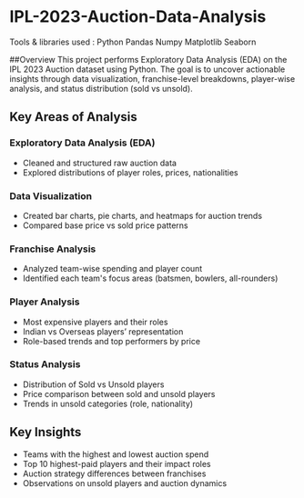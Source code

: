 # IPL-2023-Auction-Data-Analysis
 Tools & libraries used :
  Python
  Pandas
  Numpy
  Matplotlib
  Seaborn

##Overview
This project performs Exploratory Data Analysis (EDA) on the IPL 2023 Auction dataset using Python. The goal is to uncover actionable insights through data visualization, franchise-level breakdowns, player-wise analysis, and status distribution (sold vs unsold).

## Key Areas of Analysis

###  Exploratory Data Analysis (EDA)
- Cleaned and structured raw auction data
- Explored distributions of player roles, prices, nationalities

###  Data Visualization
- Created bar charts, pie charts, and heatmaps for auction trends
- Compared base price vs sold price patterns

###  Franchise Analysis
- Analyzed team-wise spending and player count
- Identified each team's focus areas (batsmen, bowlers, all-rounders)

###  Player Analysis
- Most expensive players and their roles
- Indian vs Overseas players’ representation
- Role-based trends and top performers by price

###  Status Analysis
- Distribution of Sold vs Unsold players
- Price comparison between sold and unsold players
- Trends in unsold categories (role, nationality)

## Key Insights
- Teams with the highest and lowest auction spend
- Top 10 highest-paid players and their impact roles
- Auction strategy differences between franchises
- Observations on unsold players and auction dynamics



  


